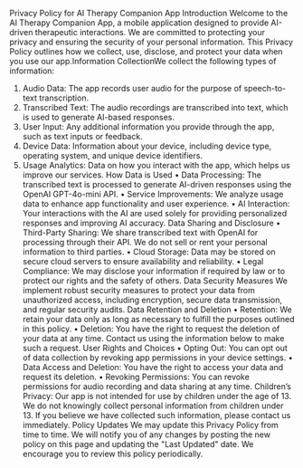 Privacy Policy for AI Therapy Companion App
Introduction Welcome to the AI Therapy Companion App, a mobile application designed to provide AI-driven therapeutic interactions. We are committed to protecting your privacy and ensuring the security of your personal information. This Privacy Policy outlines how we collect, use, disclose, and protect your data when you use our app.Information CollectionWe collect the following types of information:
1.	Audio Data: The app records user audio for the purpose of speech-to-text transcription.
2.	Transcribed Text: The audio recordings are transcribed into text, which is used to generate AI-based responses.
3.	User Input: Any additional information you provide through the app, such as text inputs or feedback.
4.	Device Data: Information about your device, including device type, operating system, and unique device identifiers.
5.	Usage Analytics: Data on how you interact with the app, which helps us improve our services.
How Data is Used
•	Data Processing: The transcribed text is processed to generate AI-driven responses using the OpenAI GPT-4o-mini API.
•	Service Improvements: We analyze usage data to enhance app functionality and user experience.
•	AI Interaction: Your interactions with the AI are used solely for providing personalized responses and improving AI accuracy.
Data Sharing and Disclosure
•	Third-Party Sharing: We share transcribed text with OpenAI for processing through their API. We do not sell or rent your personal information to third parties.
•	Cloud Storage: Data may be stored on secure cloud servers to ensure availability and reliability.
•	Legal Compliance: We may disclose your information if required by law or to protect our rights and the safety of others.
Data Security Measures We implement robust security measures to protect your data from unauthorized access, including encryption, secure data transmission, and regular security audits. Data Retention and Deletion
•	Retention: We retain your data only as long as necessary to fulfill the purposes outlined in this policy.
•	Deletion: You have the right to request the deletion of your data at any time. Contact us using the information below to make such a request.
User Rights and Choices
•	Opting Out: You can opt out of data collection by revoking app permissions in your device settings.
•	Data Access and Deletion: You have the right to access your data and request its deletion.
•	Revoking Permissions: You can revoke permissions for audio recording and data sharing at any time.
Children’s Privacy: Our app is not intended for use by children under the age of 13. We do not knowingly collect personal information from children under 13. If you believe we have collected such information, please contact us immediately. Policy Updates We may update this Privacy Policy from time to time. We will notify you of any changes by posting the new policy on this page and updating the "Last Updated" date. We encourage you to review this policy periodically. 

